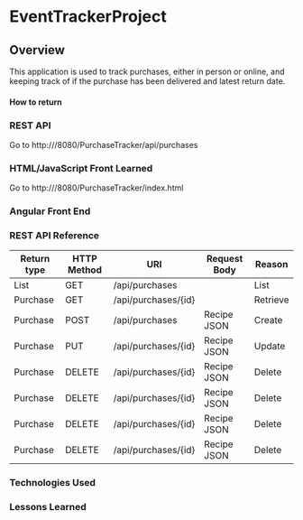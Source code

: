 # EventTrackerProject

## Overview
This application is used to track purchases, either in person or online, and keeping track of if the purchase has been delivered and latest return date.

#### How to return


### REST API
Go to http://<IP Address>/8080/PurchaseTracker/api/purchases


### HTML/JavaScript Front Learned
Go to http://<IP Address>/8080/PurchaseTracker/index.html

### Angular Front End

### REST API Reference
|Return type     | HTTP Method | URI                 | Request Body| Reason  |
|----------------|-------------|---------------------|-------------|---------|
| List <Purchase>| GET         | /api/purchases      |             | List    |
| Purchase       | GET         | /api/purchases/{id} |             | Retrieve|
| Purchase       | POST        | /api/purchases      | Recipe JSON | Create  |
| Purchase       | PUT         | /api/purchases/{id} | Recipe JSON | Update  |
| Purchase       | DELETE      | /api/purchases/{id} | Recipe JSON | Delete  |
| Purchase       | DELETE      | /api/purchases/{id} | Recipe JSON | Delete  |
| Purchase       | DELETE      | /api/purchases/{id} | Recipe JSON | Delete  |
| Purchase       | DELETE      | /api/purchases/{id} | Recipe JSON | Delete  |

### Technologies Used

### Lessons Learned
